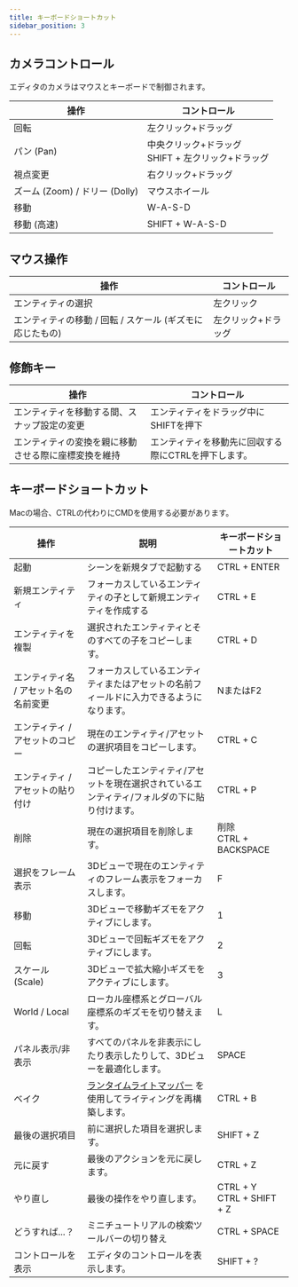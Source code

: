 ```yaml
---
title: キーボードショートカット
sidebar_position: 3
---
```


## カメラコントロール

エディタのカメラはマウスとキーボードで制御されます。

| 操作    | コントロール                                                         |
| ------------ | ---------------------------------------------------------------- |
| 回転        | 左クリック+ドラッグ                                         |
| パン (Pan)          | 中央クリック+ドラッグ<br />SHIFT + 左クリック+ドラッグ |
| 視点変更  | 右クリック+ドラッグ                                        |
| ズーム (Zoom)  / ドリー (Dolly) | マウスホイール                                                      |
| 移動         | W-A-S-D                                                          |
| 移動 (高速)  | SHIFT + W-A-S-D                                                  |

## マウス操作

| 操作                                              | コントロール                  |
| ------------------------------------------------------ | ------------------------- |
| エンティティの選択                                          | 左クリック         |
| エンティティの移動 / 回転 / スケール (ギズモに応じたもの) | 左クリック+ドラッグ  |

## 修飾キー

| 操作                                               | コントロール                               |
| ------------------------------------------------------- | -------------------------------------- |
| エンティティを移動する間、スナップ設定の変更      | エンティティをドラッグ中にSHIFTを押下   |
| エンティティの変換を親に移動させる際に座標変換を維持 | エンティティを移動先に回収する際にCTRLを押下します。 |

## キーボードショートカット

Macの場合、CTRLの代わりにCMDを使用する必要があります。

| 操作             | 説明                                                          | キーボードショートカット              |
| --------------------- | -------------------------------------------------------------------- | ------------------------------ |
| 起動                | シーンを新規タブで起動する                                        | CTRL + ENTER                   |
| 新規エンティティ            | フォーカスしているエンティティの子として新規エンティティを作成する     | CTRL + E                       |
| エンティティを複製      | 選択されたエンティティとそのすべての子をコピーします。                      | CTRL + D                       |
| エンティティ名 / アセット名の名前変更 | フォーカスしているエンティティまたはアセットの名前フィールドに入力できるようになります。                | NまたはF2                        |
| エンティティ / アセットのコピー   | 現在のエンティティ/アセットの選択項目をコピーします。                              | CTRL + C                       |
| エンティティ / アセットの貼り付け  | コピーしたエンティティ/アセットを現在選択されているエンティティ/フォルダの下に貼り付けます。 | CTRL + P                       |
| 削除                | 現在の選択項目を削除します。                                         | 削除<br />CTRL + BACKSPACE   |
| 選択をフレーム表示       | 3Dビューで現在のエンティティのフレーム表示をフォーカスします。                 | F                              |
| 移動             | 3Dビューで移動ギズモをアクティブにします。                          | 1                              |
| 回転                | 3Dビューで回転ギズモをアクティブにします。                             | 2                              |
| スケール (Scale)                 | 3Dビューで拡大縮小ギズモをアクティブにします。                              | 3                              |
| World / Local         | ローカル座標系とグローバル座標系のギズモを切り替えます。                          | L                              |
| パネル表示/非表示     | すべてのパネルを非表示にしたり表示したりして、3Dビューを最適化します。                | SPACE                          |
| ベイク                  | [ランタイムライトマッパー][1] を使用してライティングを再構築します。                 | CTRL + B                       |
| 最後の選択項目    | 前に選択した項目を選択します。                                     | SHIFT + Z                      |
| 元に戻す                  | 最後のアクションを元に戻します。                                                 | CTRL + Z                       |
| やり直し                  | 最後の操作をやり直します。                                                 | CTRL + Y<br />CTRL + SHIFT + Z |
| どうすれば...？          | ミニチュートリアルの検索ツールバーの切り替え                             | CTRL + SPACE                   |
| コントロールを表示         | エディタのコントロールを表示します。                                          | SHIFT + ?                      |

[1]: /user-manual/graphics/lighting/runtime-lightmaps

